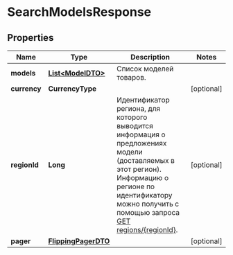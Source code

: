 

# SearchModelsResponse


## Properties

| Name | Type | Description | Notes |
|------------ | ------------- | ------------- | -------------|
|**models** | [**List&lt;ModelDTO&gt;**](ModelDTO.md) | Список моделей товаров. |  |
|**currency** | **CurrencyType** |  |  [optional] |
|**regionId** | **Long** | Идентификатор региона, для которого выводится информация о предложениях модели (доставляемых в этот регион).  Информацию о регионе по идентификатору можно получить с помощью запроса [GET regions/{regionId}](../../reference/regions/searchRegionsById.md).  |  [optional] |
|**pager** | [**FlippingPagerDTO**](FlippingPagerDTO.md) |  |  [optional] |



